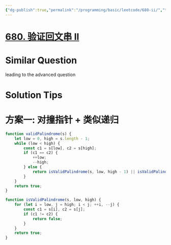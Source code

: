```yaml
---
{"dg-publish":true,"permalink":"/programming/basic/leetcode/680-ii/","tags":["leetcode/pointer/collision-pointer","leetcode/palindrome","leetcode/dp","leetcode/unsolved"]}
---
```



# [680. 验证回文串 II](https://leetcode.cn/problems/valid-palindrome-ii/)

# Similar Question

leading to the advanced question

# Solution Tips

# 方案一: 对撞指针 + 类似递归

```js
function validPalindrome(s) {
	let low = 0, high = s.length - 1;
	while (low < high) {
		const c1 = s[low], c2 = s[high];
		if (c1 == c2) {
			++low;
			--high;
		} else {
			return isValidPalindrome(s, low, high - 1) || isValidPalindrome(s, low + 1, high);
		}
	}
	return true;
}

function isValidPalindrome(s, low, high) {
	for (let i = low, j = high; i < j; ++i, --j) {
		const c1 = s[i], c2 = s[j];
		if (c1 != c2) {
			return false;
		}
	}
	return true;
}
```
